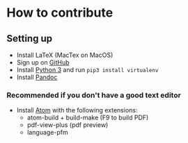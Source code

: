 # How to contribute

## Setting up

- Install LaTeX (MacTex on MacOS)
- Sign up on [GitHub](https://github.com)
- Install [Python 3](https://www.python.org/downloads/)
  and run `pip3 install virtualenv`
- Install [Pandoc](https://pandoc.org/installing.html)

### Recommended if you don't have a good text editor

- Install [Atom](https://atom.io/) with the following extensions:
    - atom-build + build-make (F9 to build PDF)
    - pdf-view-plus (pdf preview)
    - language-pfm
